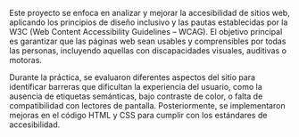 Este proyecto se enfoca en analizar y mejorar la accesibilidad de sitios web, aplicando los principios de diseño inclusivo y las pautas establecidas por la W3C (Web Content Accessibility Guidelines – WCAG). El objetivo principal es garantizar que las páginas web sean usables y comprensibles por todas las personas, incluyendo aquellas con discapacidades visuales, auditivas o motoras.

Durante la práctica, se evaluaron diferentes aspectos del sitio para identificar barreras que dificultan la experiencia del usuario, como la ausencia de etiquetas semánticas, bajo contraste de color, o falta de compatibilidad con lectores de pantalla. Posteriormente, se implementaron mejoras en el código HTML y CSS para cumplir con los estándares de accesibilidad.

